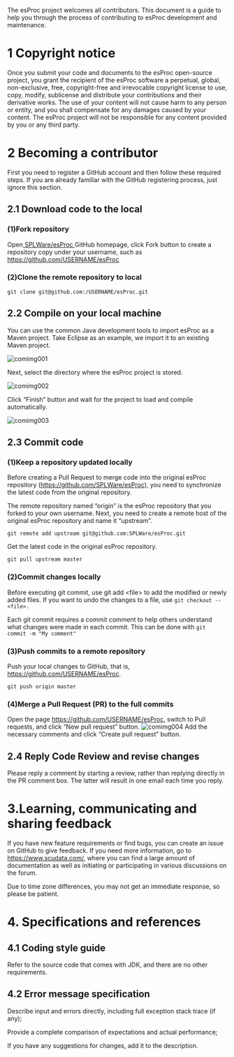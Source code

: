 The esProc project welcomes all contributors. This document is a guide to help you through the process of contributing to esProc development and maintenance.

# 1 Copyright notice

Once you submit your code and documents to the esProc open-source project, you grant the recipient of the esProc software a perpetual, global, non-exclusive, free, copyright-free and irrevocable copyright license to use, copy, modify, sublicense and distribute your contributions and their derivative works. The use of your content will not cause harm to any person or entity, and you shall compensate for any damages caused by your content. The esProc project will not be responsible for any content provided by you or any third party.

# 2 Becoming a contributor

First you need to register a GitHub account and then follow these required steps. If you are already familiar with the GitHub registering process, just ignore this section.

## 2.1 Download code to the local

### (1)Fork repository

Open<a href="https://github.com/SPLWare/esProc" target="_blank"> SPLWare/esProc </a>GitHub homepage, click Fork button to create a repository copy under your username, such as <https://github.com/USERNAME/esProc>

### (2)Clone the remote repository to local

`git clone git@github.com:/USERNAME/esProc.git`

## 2.2 Compile on your local machine

You can use the common Java development tools to import esProc as a Maven project. Take Eclipse as an example, we import it to an existing Maven project.

![comimg001](https://img.raqsoft.com.cn/file/2024/06/a194059662b640f69e608fefb8d4b741_conimg001.png)

Next, select the directory where the esProc project is stored.

![comimg002](https://img.raqsoft.com.cn/file/2024/06/25c2a1c96e7f42a598a817b5453fa833_conimg002.png)

Click “Finish” button and wait for the project to load and compile automatically.

![comimg003](https://img.raqsoft.com.cn/file/2024/06/38632f82dd4a417c978e8249112b2541_conimg003.png)

## 2.3 Commit code

### (1)Keep a repository updated locally

Before creating a Pull Request to merge code into the original esProc repository (<https://github.com/SPLWare/esProc>), you need to synchronize the latest code from the original repository.

The remote repository named “origin” is the esProc repository that you forked to your own username. Next, you need to create a remote host of the original esProc repository and name it “upstream”.

`git remote add upstream git@github.com:SPLWare/esProc.git`

Get the latest code in the original esProc repository.

`git pull upstream master`

### (2)Commit changes locally

Before executing git commit, use git add \<file> to add the modified or newly added files. If you want to undo the changes to a file, use `git checkout -- <file>.`

Each git commit requires a commit comment to help others understand what changes were made in each commit. This can be done with `git commit -m "My comment"`

### (3)Push commits to a remote repository

Push your local changes to GitHub, that is, <https://github.com/USERNAME/esProc>.

`git push origin master`

### (4)Merge a Pull Request (PR) to the full commits

Open the page <https://github.com/USERNAME/esProc>, switch to Pull requests, and click “New pull request” button.
![comimg004](https://img.raqsoft.com.cn/file/2024/06/eb6f852e039847359c4076969039a052_conimg004.png)
Add the necessary comments and click “Create pull request” button.

## 2.4 Reply Code Review and revise changes

Please reply a comment by starting a review, rather than replying directly in the PR comment box. The latter will result in one email each time you reply.

# 3.Learning, communicating and sharing feedback

If you have new feature requirements or find bugs, you can create an issue on GitHub to give feedback. If you need more information, go to <https://www.scudata.com/>, where you can find a large amount of documentation as well as initiating or participating in various discussions on the forum.

Due to time zone differences, you may not get an immediate response, so please be patient.

# 4. Specifications and references

## 4.1 Coding style guide

Refer to the source code that comes with JDK, and there are no other requirements.

## 4.2 Error message specification

Describe input and errors directly, including full exception stack trace (if any);

Provide a complete comparison of expectations and actual performance;

If you have any suggestions for changes, add it to the description.
